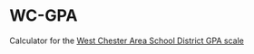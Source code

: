 WC-GPA
======

Calculator for the [West Chester Area School District GPA scale](http://www.edline.net/files/_VRL2H_/88854a15040648633745a49013852ec4/Credits_and_GPA1.pdf)
